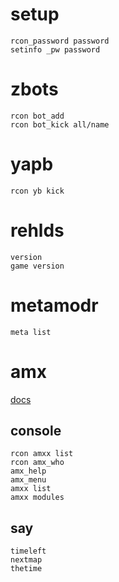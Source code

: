 # setup

```
rcon_password password
setinfo _pw password
```

# zbots

```
rcon bot_add
rcon bot_kick all/name
```

# yapb

```
rcon yb kick
```

# rehlds

```
version
game version
```

# metamodr

```
meta list
```

# amx

[docs](https://www.amxmodx.org/doc/index.html?page=source%2Fconfiguration%2Fmaps.htm)

## console

```
rcon amxx list
rcon amx_who
amx_help
amx_menu
amxx list
amxx modules
```

## say

```
timeleft
nextmap
thetime
```
